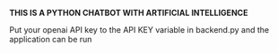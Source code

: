 **THIS IS A PYTHON CHATBOT WITH ARTIFICIAL INTELLIGENCE**

Put your openai API key to the API KEY variable in backend.py and the application can be run